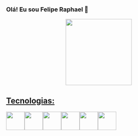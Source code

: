 ### Olá! Eu sou Felipe Raphael 👋

 
<div align="center">
    <a href="https://github.com/frcelipe7">
    <img height="180em" src="https://github-readme-stats.vercel.app/api/top-langs/?username=frcelipe7&layout=compact&langs_count=7&theme=dracula"/>
</div>
<div>
    <h2>Tecnologias:</h2>
    <div style="display: flex;" class="tecnologias">
        <img width="50px;" height="50px;" src="https://cdn.jsdelivr.net/gh/devicons/devicon/icons/html5/html5-original.svg" />
        <img width="50px;" height="50px;" src="https://cdn.jsdelivr.net/gh/devicons/devicon/icons/css3/css3-original.svg" />
        <img width="50px;" height="50px;" src="https://cdn.jsdelivr.net/gh/devicons/devicon/icons/javascript/javascript-original.svg" />
        <img width="50px;" height="50px;" src="https://cdn.jsdelivr.net/gh/devicons/devicon/icons/python/python-original.svg" />
        <img width="50px;" height="50px;" src="https://cdn.jsdelivr.net/gh/devicons/devicon/icons/django/django-plain-wordmark.svg" />
        <img width="50px;" height="50px;" src="https://cdn.jsdelivr.net/gh/devicons/devicon/icons/git/git-original.svg" />
    </div>
</div>
